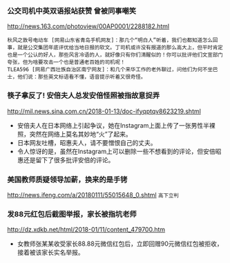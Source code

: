 ### 公交司机中英双语报站获赞 曾被同事嘲笑 
http://news.163.com/photoview/00AP0001/2288182.html
```
秋风之敦号电动车 [网易山东省青岛手机网友]：那几个“明白人”听着，我们也都知道怎么回事，就是公交集团年底评优给当地日报的软文。丁司机或许没有报道的那么高大上，但平时肯定也是一个公认的好人，那些风言冷语的人，就好像只有你们清醒似的！你可以批评他们文宣部门夸张，但为啥要攻击一个也是普通老百姓的司机呢！
TLEA596 [网易广西壮族自治区南宁网友]：和几个来华工作的老外聊过，问他们为何不坐巴士，他们说：那些英文标语看不懂，语音提示听着又很奇怪。
```
### 筷子拿反了! 安倍夫人总发安倍怪照被指故意捉弄
http://mil.news.sina.com.cn/2018-01-13/doc-ifyqptqv8623219.shtml
* 安倍夫人在日本网络上引起争议，她在Instagram上面上传了一张男性半裸照，突然在网络上莫名其妙地“火”了起来。
* 日本网友吐槽，昭惠夫人，请不要憎恨自己的丈夫。
* 令人惊讶的是，虽然在Instagram上可以删除一些不想看到的评论，但安倍昭惠还是留下了很多批评安倍的评论。

### 美国教师质疑领导加薪，换来的是手铐
http://news.ifeng.com/a/20180111/55015648_0.shtml
`高下立判`

### 发88元红包后截图举报，家长被指坑老师
http://dz.xdkb.net/html/2018-01/11/content_479700.htm
* 女教师张某某收受家长88.88元微信红包后，立即回赠90元微信红包被拒收，接着被该家长实名举报。
